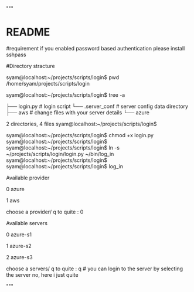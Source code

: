 """
# README
#requirement 
if you enabled password based authentication please install sshpass 


#Directory stracture 

syam@localhost:~/projects/scripts/login$ pwd
/home/syam/projects/scripts/login

syam@localhost:~/projects/scripts/login$ tree -a

├── login.py              # login script
└── .server_conf          # server config data directory
    ├── aws               # change files with your server details
    └── azure

2 directories, 4 files
syam@localhost:~/projects/scripts/login$ 


syam@localhost:~/projects/scripts/login$ chmod +x login.py 
syam@localhost:~/projects/scripts/login$ 
syam@localhost:~/projects/scripts/login$ ln -s ~/projects/scripts/login/login.py ~/bin/log_in 
syam@localhost:~/projects/scripts/login$ 
syam@localhost:~/projects/scripts/login$ log_in 

Available provider

0  azure

1  aws

choose a provider/ q to quite : 0

Available servers

0  azure-s1

1  azure-s2

2  azure-s3

choose a servers/ q to quite : q         # you can login to the server by selecting the server no, here i just quite

"""



